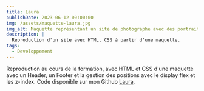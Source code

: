 ```yaml
---
title: Laura
publishDate: 2023-06-12 00:00:00
img: /assets/maquette-laura.jpg
img_alt: Maquette représentant un site de photographe avec des portraits de femmes et des appareils photos.
description: |
  Reproduction d'un site avec HTML, CSS à partir d'une maquette.
tags:
  - Developpement
---
```


Reproduction au cours de la formation, avec HTML et CSS d'une maquette avec un Header, un Footer et la gestion des positions avec le display flex et les z-index. Code disponible sur mon Github <a href="https://github.com/Francismant/Exercice-6-Laura">Laura</a>.